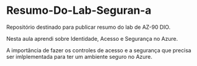 # Resumo-Do-Lab-Seguran-a
Repositório destinado para publicar resumo do lab de AZ-90 DIO.

Nesta aula aprendi sobre Identidade, Acesso e Segurança no Azure.

A importância de fazer os controles de acesso e a segurança que precisa ser imlplementada para ter um ambiente seguro no Azure.
